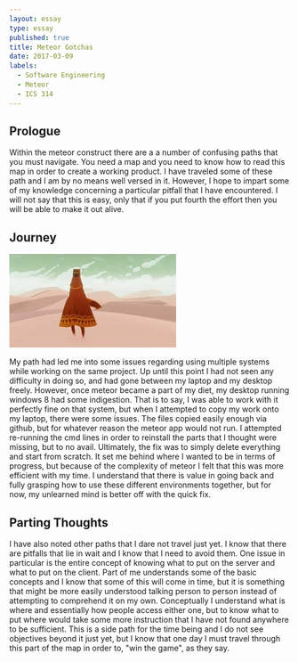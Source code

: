 ```yaml
---
layout: essay
type: essay
published: true
title: Meteor Gotchas
date: 2017-03-09
labels:
  - Software Engineering
  - Meteor
  - ICS 314
---
```


## Prologue
Within the meteor construct there are a a number of confusing paths that you must navigate. You need a map and you need to know how to read this map in order to create a working product. I have traveled some of these path and I am by no means well versed in it. However, I hope to impart some of my knowledge concerning a particular pitfall that I have encountered. I will not say that this is easy, only that if you put fourth the effort then you will be able to make it out alive.

## Journey
<img class="ui medium left floated image" src="../images/journey.jpg">

My path had led me into some issues regarding using multiple systems while working on the same project. Up until this point I had not seen any difficulty in doing so, and had gone between my laptop and my desktop freely. However, once meteor became a part of my diet, my desktop running windows 8 had some indigestion. That is to say, I was able to work with it perfectly fine on that system, but when I attempted to copy my work onto my laptop, there were some issues. The files copied easily enough via github, but for whatever reason the meteor app would not run. I attempted re-running the cmd lines in order to reinstall the parts that I thought were missing, but to no avail. Ultimately, the fix was to simply delete everything and start from scratch. It set me behind where I wanted to be in terms of progress, but because of the complexity of meteor I felt that this was more efficient with my time. I understand that there is value in going back and fully grasping how to use these different environments together, but for now, my unlearned mind is better off with the quick fix.

## Parting Thoughts
I have also noted other paths that I dare not travel just yet. I know that there are pitfalls that lie in wait and I know that I need to avoid them. One issue in particular is the entire concept of knowing what to put on the server and what to put on the client. Part of me understands some of the basic concepts and I know that some of this will come in time, but it is something that might be more easily understood talking person to person instead of attempting to comprehend it on my own. Conceptually I understand what is where and essentially how people access either one, but to know what to put where would take some more instruction that I have not found anywhere to be sufficient. This is a side path for the time being and I do not see objectives beyond it just yet, but I know that one day I must travel through this part of the map in order to, "win the game", as they say.
